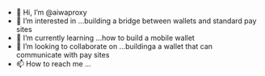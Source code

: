 - 👋 Hi, I’m @aiwaproxy
- 👀 I’m interested in ...building a bridge between wallets and standard pay sites
- 🌱 I’m currently learning ...how to build a mobile wallet
- 💞️ I’m looking to collaborate on ...buildinga a wallet that can communicate with pay sites
- 📫 How to reach me ...

<!---
aiwaproxy/aiwaproxy is a ✨ special ✨ repository because its `README.md` (this file) appears on your GitHub profile.
You can click the Preview link to take a look at your changes.
--->
